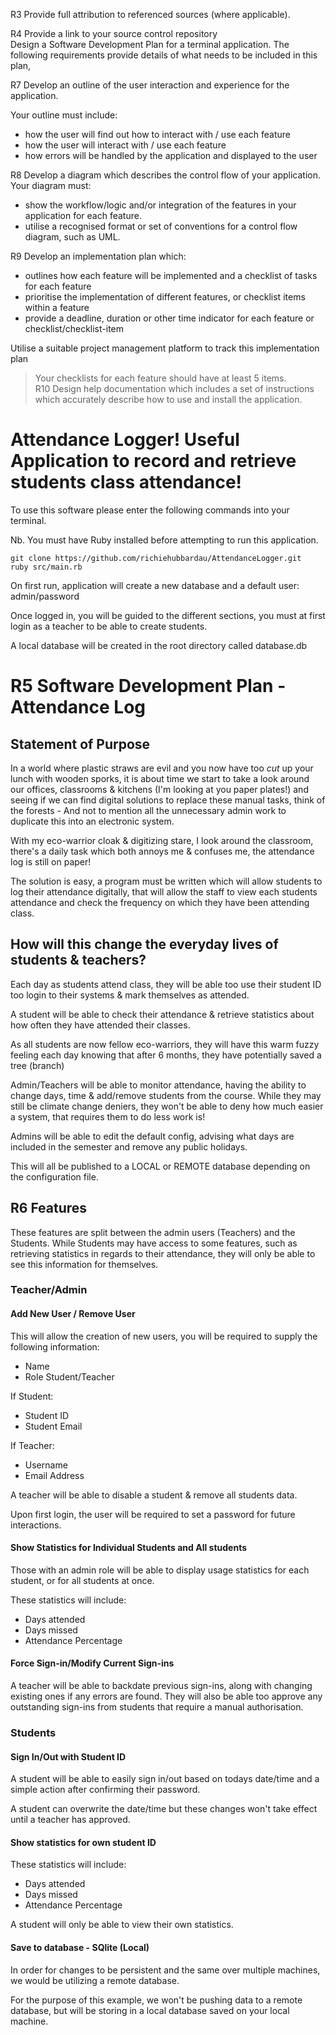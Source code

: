 R3	Provide full attribution to referenced sources (where applicable).	 

R4	Provide a link to your source control repository	 
 	Design a Software Development Plan for a terminal application. The following requirements provide details of what needs to be included in this plan,	

R7	Develop an outline of the user interaction and experience for the application.

Your outline must include:
- how the user will find out how to interact with / use each feature
- how the user will interact with / use each feature
- how errors will be handled by the application and displayed to the user	
 
R8	Develop a diagram which describes the control flow of your application. Your diagram must:
- show the workflow/logic and/or integration of the features in your application for each feature.
- utilise a recognised format or set of conventions for a control flow diagram, such as UML.	
 
R9	Develop an implementation plan which:
- outlines how each feature will be implemented and a checklist of tasks for each feature
- prioritise the implementation of different features, or checklist items within a feature
- provide a deadline, duration or other time indicator for each feature or checklist/checklist-item

Utilise a suitable project management platform to track this implementation plan

> Your checklists for each feature should have at least 5 items.	 
R10	Design help documentation which includes a set of instructions which accurately describe how to use and install the application.
# Attendance Logger! Useful Application to record and retrieve students class attendance!

To use this software please enter the following commands into your terminal.

Nb. You must have Ruby installed before attempting to run this application.

    git clone https://github.com/richiehubbardau/AttendanceLogger.git
    ruby src/main.rb

On first run, application will create a new database and a default user: admin/password

Once logged in, you will be guided to the different sections, you must at first login as a teacher to be able to create students.

A local database will be created in the root directory called database.db

# R5 Software Development Plan - Attendance Log

## Statement of Purpose

In a world where plastic straws are evil and you now have too *cut* up your lunch with wooden sporks, it is about time we start to take a look around our offices, classrooms & kitchens (I'm looking at you paper plates!) and seeing if we can find digital solutions to replace these manual tasks, think of the forests - And not to mention all the unnecessary admin work to duplicate this into an electronic system.

With my eco-warrior cloak & digitizing stare, I look around the classroom, there's a daily task which both annoys me & confuses me, the attendance log is still on paper!

The solution is easy, a program must be written which will allow students to log their attendance digitally, that will allow the staff to view each students attendance and check the frequency on which they have been attending class.

## How will this change the everyday lives of students & teachers?

Each day as students attend class, they will be able too use their student ID too login to their systems & mark themselves as attended.

A student will be able to check their attendance & retrieve statistics about how often they have attended their classes.

As all students are now fellow eco-warriors, they will have this warm fuzzy feeling each day knowing that after 6 months, they have potentially saved a tree (branch)

Admin/Teachers will be able to monitor attendance, having the ability to change days, time & add/remove students from the course. While they may still be climate change deniers, they won't be able to deny how much easier a system, that requires them to do less work is!

Admins will be able to edit the default config, advising what days are included in the semester and remove any public holidays.

This will all be published to a LOCAL or REMOTE database depending on the configuration file.

## R6 Features

These features are split between the admin users (Teachers) and the Students. While Students may have access to some features, such as retrieving statistics in regards to their attendance, they will only be able to see this information for themselves.

### Teacher/Admin

#### Add New User / Remove User

This will allow the creation of new users, you will be required to supply the following information:
* Name
* Role Student/Teacher

If Student:
* Student ID
* Student Email

If Teacher:

* Username
* Email Address

A teacher will be able to disable a student & remove all students data.

Upon first login, the user will be required to set a password for future interactions.

#### Show Statistics for Individual Students and All students

Those with an admin role will be able to display usage statistics for each student, or for all students at once.

These statistics will include:
 
 * Days attended
 * Days missed
 * Attendance Percentage
 
 #### Force Sign-in/Modify Current Sign-ins 
 
 A teacher will be able to backdate previous sign-ins, along with changing existing ones if any errors are found.
 They will also be able too approve any outstanding sign-ins from students that require a manual authorisation.
 

### Students 

#### Sign In/Out with Student ID

A student will be able to easily sign in/out based on todays date/time and a simple action after confirming their password.

A student can overwrite the date/time but these changes won't take effect until a teacher has approved.

#### Show statistics for own student ID

These statistics will include:
 
 * Days attended
 * Days missed
 * Attendance Percentage
 
 A student will only be able to view their own statistics.
 
#### Save to database - SQlite (Local)

In order for changes to be persistent and the same over multiple machines, we would be utilizing a remote database.

For the purpose of this example, we won't be pushing data to a remote database, but will be storing in a local database saved on your local machine.